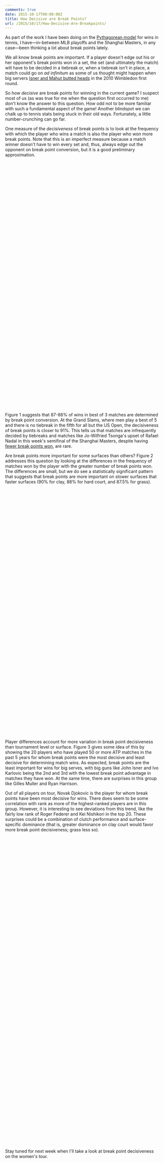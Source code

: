 ```yaml
---
comments: true
date: 2015-10-17T00:00:00Z
title: How Decisive are Break Points?
url: /2015/10/17/How-Decisive-Are-Breakpoints/
---
```


As part of the work I have been doing on the [Pythagorean model](http://on-the-t.com/2015/09/26/Converting-Clutch-Into-Wins/) for wins in tennis, I have&mdash;in-between MLB playoffs and the Shanghai Masters, in any case&mdash;been thinking a lot about break points lately.

We all know break points are important. If a player doesn't edge out his or her opponent's break points won in a set, the set (and ultimately the match) will have to be decided in a tiebreak or, when a tiebreak isn't in place, a match could go on _ad infinitum_ as some of us thought might happen when big servers [Isner and Mahut butted heads](https://en.wikipedia.org/wiki/Isner%E2%80%93Mahut_match_at_the_2010_Wimbledon_Championships) in the 2010 Wimbledon first round. 

So how _decisive_ are break points for winning in the current game? I suspect most of us (as was true for me when the question first occurred to me) don't know the answer to this question. How odd not to be more familiar with such a fundamental aspect of the game! Another blindspot we can chalk up to tennis stats being stuck in their old ways. Fortunately, a little number-crunching can go far.

One measure of the _decisiveness_ of break points is to look at the frequency with which the player who wins a match is also the player who won more break points. Note that this is an imperfect measure because a match winner doesn't have to win every set and, thus, always edge out the opponent on break point conversion, but it is a good preliminary approximation. 

<script type="text/javascript">
 
// jsData 
function gvisDataBarChartID7c61719faa4e () {
var data = new google.visualization.DataTable();
var datajson =
[
 [
 "250 or 500",
88.12529781,
86.8823741,
89.26500315,
"purple" 
],
[
 "Grand Slams",
90.6378965,
89.16362751,
91.92974771,
"gold" 
],
[
 "Masters",
86.81988022,
85.04222024,
88.41505382,
"blue" 
] 
];
data.addColumn('string','Effect');
data.addColumn('number','Estimate');
data.addColumn({id:'i1', type: 'number', role: 'interval'});
data.addColumn({id:'i2', type: 'number', role: 'interval'});
data.addColumn({type: 'string', role: 'style'});
data.addRows(datajson);
return(data);
}
 
// jsDrawChart
function drawChartBarChartID7c61719faa4e() {
var data = gvisDataBarChartID7c61719faa4e();
var options = {};
options["allowHtml"] = true;
options["width"] =    800;
options["height"] =    800;
options["legend"] = "none";
options["title"] = "Figure 1. Percentage of ATP Matches where Winner Won More Break Points, 2011 - 2015";
options["hAxis"] = {title: 'Percentage of Matches Won on Break Points', baseline: 0};


    var chart = new google.visualization.BarChart(
    document.getElementById('BarChartID7c61719faa4e')
    );
    chart.draw(data,options);
    

}
  
 
// jsDisplayChart
(function() {
var pkgs = window.__gvisPackages = window.__gvisPackages || [];
var callbacks = window.__gvisCallbacks = window.__gvisCallbacks || [];
var chartid = "corechart";
  
// Manually see if chartid is in pkgs (not all browsers support Array.indexOf)
var i, newPackage = true;
for (i = 0; newPackage && i < pkgs.length; i++) {
if (pkgs[i] === chartid)
newPackage = false;
}
if (newPackage)
  pkgs.push(chartid);
  
// Add the drawChart function to the global list of callbacks
callbacks.push(drawChartBarChartID7c61719faa4e);
})();
function displayChartBarChartID7c61719faa4e() {
  var pkgs = window.__gvisPackages = window.__gvisPackages || [];
  var callbacks = window.__gvisCallbacks = window.__gvisCallbacks || [];
  window.clearTimeout(window.__gvisLoad);
  // The timeout is set to 100 because otherwise the container div we are
  // targeting might not be part of the document yet
  window.__gvisLoad = setTimeout(function() {
  var pkgCount = pkgs.length;
  google.load("visualization", "1", { packages:pkgs, callback: function() {
  if (pkgCount != pkgs.length) {
  // Race condition where another setTimeout call snuck in after us; if
  // that call added a package, we must not shift its callback
  return;
}
while (callbacks.length > 0)
callbacks.shift()();
} });
}, 100);
}
 
// jsFooter
</script>
 
<!-- jsChart -->  
<script type="text/javascript" src="https://www.google.com/jsapi?callback=displayChartBarChartID7c61719faa4e"></script>
 
<!-- divChart -->
  
<div id="BarChartID7c61719faa4e" 
  style="width: 800; height: 800;">
</div>

Figure 1 suggests that 87-88% of wins in best of 3 matches are determined by break point conversion. At the Grand Slams, where men play a best of 5 and there is no tiebreak in the fifth for all but the US Open, the decisiveness of break points is closer to 91%. This tells us that matches are infrequently decided by tiebreaks and matches like Jo-Wilfried Tsonga's upset of Rafael Nadal in this week's semifinal of the Shanghai Masters, despite having [fewer break points won](http://www.atpworldtour.com/en/tournaments/shanghai-rolex-masters/5014/2015/match-stats/T786/N409/live/MS003/match-stats), are rare. 

Are break points more important for some surfaces than others? Figure 2 addresses this question by looking at the differences in the frequency of matches won by the player with the greater number of break points won. The differences are small, but we do see a statistically significant pattern that suggests that break points are more important on slower surfaces that faster surfaces (90% for clay, 88% for hard court, and 87.5% for grass).

<script type="text/javascript">
 
// jsData 
function gvisDataBarChartID7c6129662129 () {
var data = new google.visualization.DataTable();
var datajson =
[
 [
 "Hard",
88.12529781,
86.8823741,
89.26500315,
"blue" 
],
[
 "Clay",
89.741536,
88.43145035,
90.91849642,
"brown" 
],
[
 "Grass",
87.51018504,
85.3899846,
89.36103772,
"green" 
] 
];
data.addColumn('string','Effect');
data.addColumn('number','Estimate');
data.addColumn({id:'i1', type: 'number', role: 'interval'});
data.addColumn({id:'i2', type: 'number', role: 'interval'});
data.addColumn({type: 'string', role: 'style'});
data.addRows(datajson);
return(data);
}
 
// jsDrawChart
function drawChartBarChartID7c6129662129() {
var data = gvisDataBarChartID7c6129662129();
var options = {};
options["allowHtml"] = true;
options["width"] =    800;
options["height"] =    800;
options["legend"] = "none";
options["title"] = "Figure 2. Surface Differences in Percentage of ATP Matches where Winner Won More Break Points, 2011 - 2015";
options["hAxis"] = {title: 'Percentage of Matches Won on Break Points', baseline: 0};


    var chart = new google.visualization.BarChart(
    document.getElementById('BarChartID7c6129662129')
    );
    chart.draw(data,options);
    

}
  
 
// jsDisplayChart
(function() {
var pkgs = window.__gvisPackages = window.__gvisPackages || [];
var callbacks = window.__gvisCallbacks = window.__gvisCallbacks || [];
var chartid = "corechart";
  
// Manually see if chartid is in pkgs (not all browsers support Array.indexOf)
var i, newPackage = true;
for (i = 0; newPackage && i < pkgs.length; i++) {
if (pkgs[i] === chartid)
newPackage = false;
}
if (newPackage)
  pkgs.push(chartid);
  
// Add the drawChart function to the global list of callbacks
callbacks.push(drawChartBarChartID7c6129662129);
})();
function displayChartBarChartID7c6129662129() {
  var pkgs = window.__gvisPackages = window.__gvisPackages || [];
  var callbacks = window.__gvisCallbacks = window.__gvisCallbacks || [];
  window.clearTimeout(window.__gvisLoad);
  // The timeout is set to 100 because otherwise the container div we are
  // targeting might not be part of the document yet
  window.__gvisLoad = setTimeout(function() {
  var pkgCount = pkgs.length;
  google.load("visualization", "1", { packages:pkgs, callback: function() {
  if (pkgCount != pkgs.length) {
  // Race condition where another setTimeout call snuck in after us; if
  // that call added a package, we must not shift its callback
  return;
}
while (callbacks.length > 0)
callbacks.shift()();
} });
}, 100);
}
 
// jsFooter
</script>
 
<!-- jsChart -->  
<script type="text/javascript" src="https://www.google.com/jsapi?callback=displayChartBarChartID7c6129662129"></script>
 
<!-- divChart -->
  
<div id="BarChartID7c6129662129" 
  style="width: 800; height: 800;">
</div>

Player differences account for more variation in break point decisiveness than tournament level or surface. Figure 3 gives some idea of this by showing the 20 players who have played 50 or more ATP matches in the past 5 years for whom break points were the most decisive and least decisive for determining match wins. As expected, break points are the least important for wins for big serves, with big guns like John Isner and Ivo Karlovic being the 2nd and 3rd with the lowest break point advantage in matches they have won. At the same time, there are surprises in this group like Gilles Muller and Ryan Harrison. 

Out of all players on tour, Novak Djokovic is the player for whom break points have been most decisive for wins. There does seem to be some correlation with rank as more of the highest-ranked players are in this group. However, it is interesting to see deviations from this trend, like the fairly low rank of Roger Federer and Kei Nishikori in the top 20. These surprises could be a combination of clutch performance and surface-specific dominance (that is, greater dominance on clay court would favor more break point decisiveness; grass less so).

<script type="text/javascript">
 
// jsData 
function gvisDataBarChartID98b31ef6dbc6 () {
var data = new google.visualization.DataTable();
var datajson =
[
 [
 "Gilles Muller",
73.20548565,
"Decisive Rank:100" 
],
[
 "John Isner",
74.91310545,
"Decisive Rank:99" 
],
[
 "Ivo Karlovic",
77.38918424,
"Decisive Rank:98" 
],
[
 "Ryan Harrison",
81.82587847,
"Decisive Rank:97" 
],
[
 "Joao Sousa",
82.33172552,
"Decisive Rank:96" 
],
[
 "Jarkko Nieminen",
82.72605959,
"Decisive Rank:95" 
],
[
 "Jerzy Janowicz",
83.79620545,
"Decisive Rank:94" 
],
[
 "Steve Johnson",
84.20372859,
"Decisive Rank:93" 
],
[
 "Leonardo Mayer",
84.63463254,
"Decisive Rank:92" 
],
[
 "Jurgen Melzer",
84.74707433,
"Decisive Rank:91" 
],
[
 "Jack Sock",
84.85930566,
"Decisive Rank:90" 
],
[
 "Sam Querrey",
84.86171414,
"Decisive Rank:89" 
],
[
 "Andreas Seppi",
85.44156428,
"Decisive Rank:88" 
],
[
 "Benoit Paire",
85.86582603,
"Decisive Rank:87" 
],
[
 "Lukas Rosol",
85.90702267,
"Decisive Rank:86" 
],
[
 "Mikhail Kukushkin",
85.91475254,
"Decisive Rank:85" 
],
[
 "Ivan Dodig",
86.20514654,
"Decisive Rank:84" 
],
[
 "Kevin Anderson",
86.28695178,
"Decisive Rank:83" 
],
[
 "Marinko Matosevic",
86.34330422,
"Decisive Rank:82" 
],
[
 "Feliciano Lopez",
86.4598861,
"Decisive Rank:81" 
],
[
 "Andy Roddick",
91.17817334,
"Decisive Rank:20" 
],
[
 "Benjamin Becker",
91.20592068,
"Decisive Rank:19" 
],
[
 "Carlos Berlocq",
91.39025682,
"Decisive Rank:18" 
],
[
 "Alexandr Dolgopolov",
91.4199791,
"Decisive Rank:17" 
],
[
 "Janko Tipsarevic",
91.58052243,
"Decisive Rank:16" 
],
[
 "Nikolay Davydenko",
91.78367208,
"Decisive Rank:15" 
],
[
 "Kei Nishikori",
91.88524813,
"Decisive Rank:14" 
],
[
 "Nicolas Mahut",
91.99916575,
"Decisive Rank:13" 
],
[
 "Xavier Malisse",
92.22879854,
"Decisive Rank:12" 
],
[
 "Tommy Haas",
92.30321527,
"Decisive Rank:11" 
],
[
 "Richard Gasquet",
92.31061555,
"Decisive Rank:10" 
],
[
 "Marin Cilic",
92.36580641,
"Decisive Rank:9" 
],
[
 "Roger Federer",
92.87638722,
"Decisive Rank:8" 
],
[
 "Andy Murray",
92.96368681,
"Decisive Rank:7" 
],
[
 "Juan Monaco",
93.17387664,
"Decisive Rank:6" 
],
[
 "Tomas Berdych",
93.22495086,
"Decisive Rank:5" 
],
[
 "David Ferrer",
93.46476266,
"Decisive Rank:4" 
],
[
 "Mardy Fish",
93.47381853,
"Decisive Rank:3" 
],
[
 "Rafael Nadal",
93.91761542,
"Decisive Rank:2" 
],
[
 "Novak Djokovic",
95.53277026,
"Decisive Rank:1" 
] 
];
data.addColumn('string','player');
data.addColumn('number','win_freq');
data.addColumn({type: 'string', role: 'tooltip', 'p': {'html': true}});
data.addRows(datajson);
return(data);
}
 
// jsDrawChart
function drawChartBarChartID98b31ef6dbc6() {
var data = gvisDataBarChartID98b31ef6dbc6();
var options = {};
options["allowHtml"] = true;
options["tooltip"] = {isHTML: 'True'};
options["width"] =    800;
options["height"] =   1500;
options["series"] = [{color: 'green'}];
options["legend"] = "none";
options["title"] = "Figure 3. Top 20 Players for Whom Break Points are Least and Most Decisive, 2011 - 2015";
options["hAxis"] = {title: 'Percentage of Matches Won on Break Points'};


    var chart = new google.visualization.BarChart(
    document.getElementById('BarChartID98b31ef6dbc6')
    );
    chart.draw(data,options);
    

}
  
 
// jsDisplayChart
(function() {
var pkgs = window.__gvisPackages = window.__gvisPackages || [];
var callbacks = window.__gvisCallbacks = window.__gvisCallbacks || [];
var chartid = "corechart";
  
// Manually see if chartid is in pkgs (not all browsers support Array.indexOf)
var i, newPackage = true;
for (i = 0; newPackage && i < pkgs.length; i++) {
if (pkgs[i] === chartid)
newPackage = false;
}
if (newPackage)
  pkgs.push(chartid);
  
// Add the drawChart function to the global list of callbacks
callbacks.push(drawChartBarChartID98b31ef6dbc6);
})();
function displayChartBarChartID98b31ef6dbc6() {
  var pkgs = window.__gvisPackages = window.__gvisPackages || [];
  var callbacks = window.__gvisCallbacks = window.__gvisCallbacks || [];
  window.clearTimeout(window.__gvisLoad);
  // The timeout is set to 100 because otherwise the container div we are
  // targeting might not be part of the document yet
  window.__gvisLoad = setTimeout(function() {
  var pkgCount = pkgs.length;
  google.load("visualization", "1", { packages:pkgs, callback: function() {
  if (pkgCount != pkgs.length) {
  // Race condition where another setTimeout call snuck in after us; if
  // that call added a package, we must not shift its callback
  return;
}
while (callbacks.length > 0)
callbacks.shift()();
} });
}, 100);
}
 
// jsFooter
</script>
 
<!-- jsChart -->  
<script type="text/javascript" src="https://www.google.com/jsapi?callback=displayChartBarChartID98b31ef6dbc6"></script>
 
<!-- divChart -->
  
<div id="BarChartID98b31ef6dbc6" 
  style="width: 800; height: 1000;">
</div>

Stay tuned for next week when I'll take a look at break point decisiveness on the women's tour.

